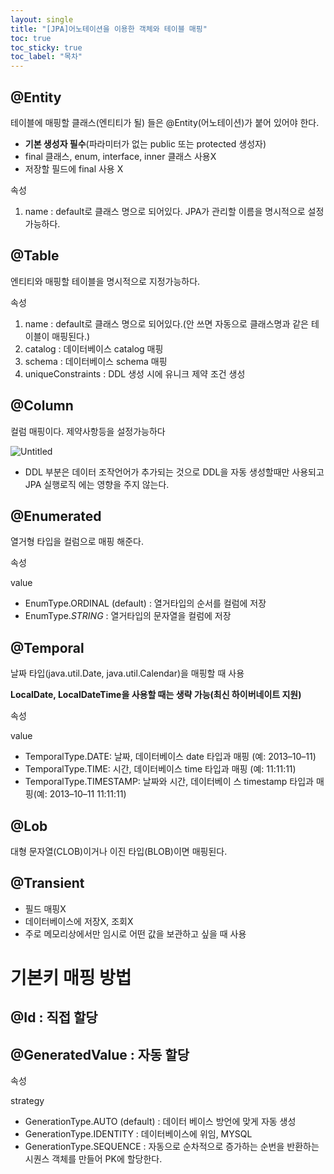 ```yaml
---
layout: single
title: "[JPA]어노테이션을 이용한 객체와 테이블 매핑"
toc: true
toc_sticky: true
toc_label: "목차"
---
```


## @Entity

테이블에 매핑할 클래스(엔티티가 될) 들은 @Entity(어노테이션)가 붙어 있어야 한다.

- **기본 생성자 필수**(파라미터가 없는 public 또는 protected 생성자)
- final 클래스, enum, interface, inner 클래스 사용X
- 저장할 필드에 final 사용 X

속성

1. name : default로 클래스 명으로 되어있다. JPA가 관리할 이름을 명시적으로 설정 가능하다.

## @Table

엔티티와 매핑할 테이블을 명시적으로 지정가능하다.

속성

1. name : default로 클래스 명으로 되어있다.(안 쓰면 자동으로 클래스명과 같은 테이블이 매핑된다.)
2. catalog : 데이터베이스 catalog 매핑
3. schema : 데이터베이스 schema 매핑
4. uniqueConstraints : DDL 생성 시에 유니크 제약 조건 생성

## @Column

컬럼 매핑이다. 제약사항등을 설정가능하다

![Untitled](https://wakeful-fang-580.notion.site/image/https%3A%2F%2Fs3-us-west-2.amazonaws.com%2Fsecure.notion-static.com%2F315d8bb9-9d28-4d80-9abf-d5933632a462%2FUntitled.png?id=66ea3040-3897-42c2-b8f6-8c084ba15038&table=block&spaceId=0a3516d8-1359-4f15-96f8-67198b036621&width=1060&userId=&cache=v2)

- DDL 부분은 데이터 조작언어가 추가되는 것으로 DDL을 자동 생성할때만 사용되고 JPA 실행로직 에는 영향을 주지 않는다.

## @Enumerated

열거형 타입을 컬럼으로 매핑 해준다.

속성

value

- EnumType.ORDINAL (default) : 열거타입의 순서를 컬럼에 저장
- EnumType.*STRING*  : 열거타입의 문자열을 컬럼에 저장

## @Temporal

날짜 타입(java.util.Date, java.util.Calendar)을 매핑할 때 사용

**LocalDate, LocalDateTime을 사용할 때는 생략 가능(최신 하이버네이트 지원)**

속성

value

- TemporalType.DATE: 날짜, 데이터베이스 date 타입과 매핑
(예: 2013–10–11)
- TemporalType.TIME: 시간, 데이터베이스 time 타입과 매핑
(예: 11:11:11)
- TemporalType.TIMESTAMP: 날짜와 시간, 데이터베이 스
timestamp 타입과 매핑(예: 2013–10–11 11:11:11)

## @Lob

대형 문자열(CLOB)이거나 이진 타입(BLOB)이면 매핑된다.

## @Transient

- 필드 매핑X
- 데이터베이스에 저장X, 조회X
- 주로 메모리상에서만 임시로 어떤 값을 보관하고 싶을 때 사용

# 기본키 매핑 방법

## @Id  : 직접 할당

## @GeneratedValue : 자동 할당

속성

strategy

- GenerationType.AUTO (default) : 데이터 베이스 방언에 맞게 자동 생성
- GenerationType.IDENTITY : 데이터베이스에 위임, MYSQL
- GenerationType.SEQUENCE : 자동으로 순차적으로 증가하는 순번을 반환하는 시퀀스 객체를 만들어 PK에 할당한다.